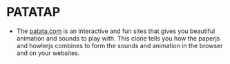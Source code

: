 # PATATAP
* The [patata.com](https://badboy1496.github.io/) is an interactive and fun sites that gives you beautiful animation and sounds to play with. This clone tells you how the paperjs and howlerjs combines to form the sounds and animation in the browser and on your websites.
